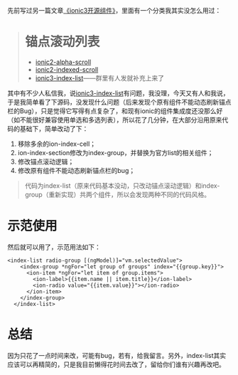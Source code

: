 先前写过另一篇文章[《ionic3开源组件》](https://www.jianshu.com/p/3e156999eaa4)，里面有一个分类我其实没怎么用过：
># 锚点滚动列表
>*   [ionic2-alpha-scroll](https://github.com/rossmartin/ionic2-alpha-scroll)
>*   [ionic2-indexed-scroll](https://github.com/HsuanXyz/ionic2-indexed-scroll)
>*   [ionic3-index-list](https://github.com/CK110/ionic3-index-list)——群里有人发就补充上来了

其中有不少人私信我，说[ionic3-index-list](https://github.com/CK110/ionic3-index-list)有问题，我没理，今天又有人和我说，于是我简单看了下源码，没发现什么问题（后来发现个原有组件不能动态刷新锚点栏的Bug），只是觉得它写得有点复杂了，和现有ionic的组件集成度还没那么好（如不能很好兼容使用单选和多选列表），所以花了几分钟，在大部分沿用原来代码的基础下，简单改动了下：
1. 移除多余的ion-index-cell；
2. ion-index-section修改为index-group，并替换为官方list的相关组件；
3. 修改锚点滚动逻辑；
4. 修改原有组件不能动态刷新锚点栏的bug；

>代码为index-list（原来代码基本没动，只改动锚点滚动逻辑）和index-group（重新实现）共两个组件，所以会发现两种不同的代码风格。
# 示范使用
然后就可以用了，示范用法如下：
```
<index-list radio-group [(ngModel)]="vm.selectedValue">
    <index-group *ngFor="let group of groups" index="{{group.key}}">
      <ion-item *ngFor="let item of group.items">
        <ion-label>{{item.name || item.title}}</ion-label>
        <ion-radio value="{{item.value}}"></ion-radio>
      </ion-item>
    </index-group>
  </index-list>
```

# 总结
因为只花了一点时间来改，可能有bug，若有，给我留言。另外，index-list其实应该可以再精简的，只是我目前懒得花时间去改了，留给你们谁有兴趣再改吧。